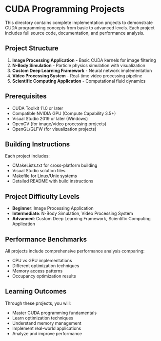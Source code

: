 # CUDA Programming Projects

This directory contains complete implementation projects to demonstrate CUDA programming concepts from basic to advanced levels. Each project includes full source code, documentation, and performance analysis.

## Project Structure

1. **Image Processing Application** - Basic CUDA kernels for image filtering
2. **N-Body Simulation** - Particle physics simulation with visualization
3. **Custom Deep Learning Framework** - Neural network implementation
4. **Video Processing System** - Real-time video processing pipeline
5. **Scientific Computing Application** - Computational fluid dynamics

## Prerequisites

- CUDA Toolkit 11.0 or later
- Compatible NVIDIA GPU (Compute Capability 3.5+)
- Visual Studio 2019 or later (Windows)
- OpenCV (for image/video processing projects)
- OpenGL/GLFW (for visualization projects)

## Building Instructions

Each project includes:
- CMakeLists.txt for cross-platform building
- Visual Studio solution files
- Makefile for Linux/Unix systems
- Detailed README with build instructions

## Project Difficulty Levels

- **Beginner**: Image Processing Application
- **Intermediate**: N-Body Simulation, Video Processing System
- **Advanced**: Custom Deep Learning Framework, Scientific Computing Application

## Performance Benchmarks

All projects include comprehensive performance analysis comparing:
- CPU vs GPU implementations
- Different optimization techniques
- Memory access patterns
- Occupancy optimization results

## Learning Outcomes

Through these projects, you will:
- Master CUDA programming fundamentals
- Learn optimization techniques
- Understand memory management
- Implement real-world applications
- Analyze and improve performance
